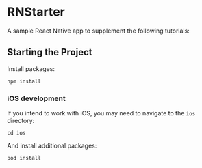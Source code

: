 # RNStarter

A sample React Native app to supplement the following tutorials:

## Starting the Project

Install packages:

```
npm install
```

### iOS development

If you intend to work with iOS, you may need to navigate to the `ios` directory:

```
cd ios
```

And install additional packages:

```
pod install
```

